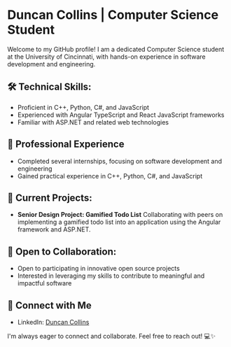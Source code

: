 # Duncan Collins | Computer Science Student

Welcome to my GitHub profile! I am a dedicated Computer Science student at the University of Cincinnati, with hands-on experience in software development and engineering.

## 🛠️ Technical Skills:
- Proficient in C++, Python, C#, and JavaScript
- Experienced with Angular TypeScript and React JavaScript frameworks
- Familiar with ASP.NET and related web technologies

## 💼 Professional Experience
- Completed several internships, focusing on software development and engineering
- Gained practical experience in C++, Python, C#, and JavaScript

## 🌟 Current Projects:
- **Senior Design Project: Gamified Todo List**
  Collaborating with peers on implementing a gamified todo list into an application using the Angular framework and ASP.NET.

## 🤝 Open to Collaboration:
- Open to participating in innovative open source projects
- Interested in leveraging my skills to contribute to meaningful and impactful software

## 🔗 Connect with Me
- LinkedIn: [Duncan Collins](https://www.linkedin.com/in/duncan-collins/)

I'm always eager to connect and collaborate. Feel free to reach out! 💻✨
